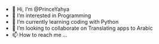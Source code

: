 - 👋 Hi, I’m @PrinceYahya
- 👀 I’m interested in Programming
- 🌱 I’m currently learning coding with Python
- 💞️ I’m looking to collaborate on Translating apps to Arabic
- 📫 How to reach me ...

<!---
PrinceYahya/PrinceYahya is a ✨ special ✨ repository because its `README.md` (this file) appears on your GitHub profile.
You can click the Preview link to take a look at your changes.
--->
